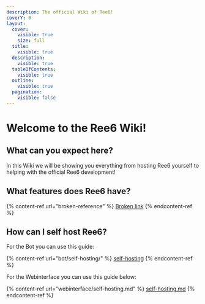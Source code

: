 ```yaml
---
description: The official Wiki of Ree6!
coverY: 0
layout:
  cover:
    visible: true
    size: full
  title:
    visible: true
  description:
    visible: true
  tableOfContents:
    visible: true
  outline:
    visible: true
  pagination:
    visible: false
---
```


# Welcome to the Ree6 Wiki!

## What can you expect here?

In this Wiki we will be showing you everything from hosting Ree6 yourself to helping with the official Ree6 development!

## What features does Ree6 have?

{% content-ref url="broken-reference" %}
[Broken link](broken-reference)
{% endcontent-ref %}

## How can I self host Ree6?

For the Bot you can use this guide:

{% content-ref url="bot/self-hosting/" %}
[self-hosting](bot/self-hosting/)
{% endcontent-ref %}

For the Webinterface you can use this guide below:

{% content-ref url="webinterface/self-hosting.md" %}
[self-hosting.md](webinterface/self-hosting.md)
{% endcontent-ref %}
